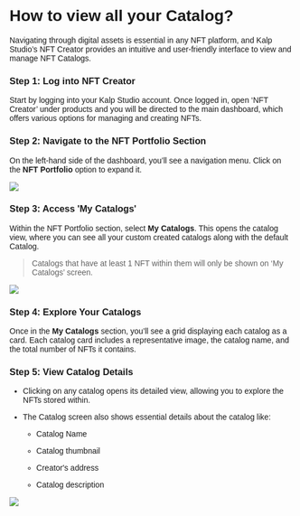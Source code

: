 <style>  body { font-family: "Source Sans 3", sans-serif!important; }</style>
<link href="https://fonts.googleapis.com/css2?family=Source+Sans+3:ital,wght@0,200..900;1,200..900&display=swap" rel="stylesheet">    
<link rel="stylesheet" href="https://fonts.googleapis.com/icon?family=Material+Icons">

# How to view all your Catalog?

Navigating through digital assets is essential in any NFT platform, and Kalp Studio’s NFT Creator provides an intuitive and user-friendly interface to view and manage NFT Catalogs.

### **Step 1: Log into NFT Creator**

Start by logging into your Kalp Studio account. Once logged in, open ‘NFT Creator’ under products and you will be directed to the main dashboard, which offers various options for managing and creating NFTs.

### **Step 2: Navigate to the NFT Portfolio Section**

On the left-hand side of the dashboard, you’ll see a navigation menu. Click on the **NFT Portfolio** option to expand it.


![](https://doc-images-kalp-studio.s3.ap-south-1.amazonaws.com/NFT+Creator+Articles+STG/view+catalog/vc1.png)

### **Step 3: Access 'My Catalogs'**

Within the NFT Portfolio section, select **My Catalogs**. This opens the catalog view, where you can see all your custom created catalogs along with the default Catalog.

> Catalogs that have at least 1 NFT within them will only be shown on ‘My Catalogs’ screen.

![](https://doc-images-kalp-studio.s3.ap-south-1.amazonaws.com/NFT+Creator+Articles+STG/view+catalog/vc2.png)

### **Step 4: Explore Your Catalogs**

Once in the **My Catalogs** section, you’ll see a grid displaying each catalog as a card. Each catalog card includes a representative image, the catalog name, and the total number of NFTs it contains.

### **Step 5: View Catalog Details**

-   Clicking on any catalog opens its detailed view, allowing you to explore the NFTs stored within.  
      
    
-   The Catalog screen also shows essential details about the catalog like:
    
    -   Catalog Name
        
    -   Catalog thumbnail
        
    -   Creator's address
        
    -   Catalog description
        

![](https://doc-images-kalp-studio.s3.ap-south-1.amazonaws.com/NFT+Creator+Articles+STG/view+catalog/vc3.png)